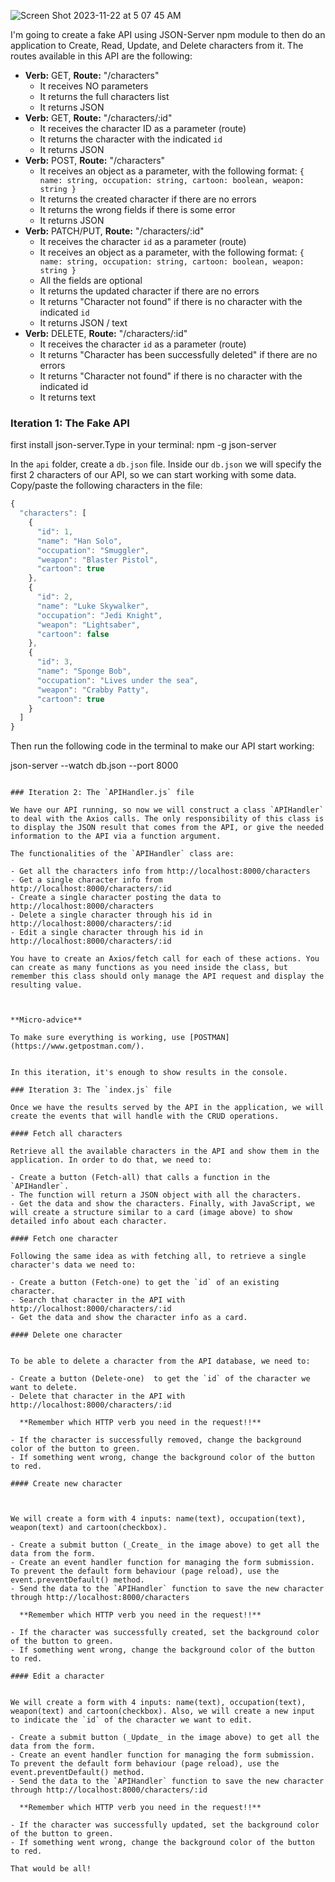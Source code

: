 
![Screen Shot 2023-11-22 at 5 07 45 AM](https://github.com/JonathanRaposo/json-server-API/assets/67019470/65c6716f-89a9-4d78-b07f-04d065596d8d)

I'm going to create a fake API using JSON-Server npm module to then do an application to Create, Read, Update, and Delete characters from it. The routes available in this API are the following:

- **Verb:** GET, **Route:** "/characters"
  - It receives NO parameters
  - It returns the full characters list
  - It returns JSON
- **Verb:** GET, **Route:** "/characters/:id"
  - It receives the character ID as a parameter (route)
  - It returns the character with the indicated `id`
  - It returns JSON
- **Verb:** POST, **Route:** "/characters"
  - It receives an object as a parameter, with the following format:
    `{ name: string, occupation: string, cartoon: boolean, weapon: string }`
  - It returns the created character if there are no errors
  - It returns the wrong fields if there is some error
  - It returns JSON
- **Verb:** PATCH/PUT, **Route:** "/characters/:id"
  - It receives the character `id` as a parameter (route)
  - It receives an object as a parameter, with the following format:
    `{ name: string, occupation: string, cartoon: boolean, weapon: string }`
  - All the fields are optional
  - It returns the updated character if there are no errors
  - It returns "Character not found" if there is no character with the indicated `id`
  - It returns JSON / text
- **Verb:** DELETE, **Route:** "/characters/:id"
  - It receives the character `id` as a parameter (route)
  - It returns "Character has been successfully deleted" if there are no errors
  - It returns "Character not found" if there is no character with the indicated id
  - It returns text

### Iteration 1: The Fake API

first install json-server.Type in your terminal: npm -g json-server

In the `api` folder, create a `db.json` file. Inside our `db.json` we will specify the first 2 characters of our API, so we can start working with some data. Copy/paste the following characters in the file:

```javascript
{
  "characters": [
    {
      "id": 1,
      "name": "Han Solo",
      "occupation": "Smuggler",
      "weapon": "Blaster Pistol",
      "cartoon": true
    },
    {
      "id": 2,
      "name": "Luke Skywalker",
      "occupation": "Jedi Knight",
      "weapon": "Lightsaber",
      "cartoon": false
    },
    {
      "id": 3,
      "name": "Sponge Bob",
      "occupation": "Lives under the sea",
      "weapon": "Crabby Patty",
      "cartoon": true
    }
  ]
}
```

Then run the following code in the terminal to make our API start working:

json-server --watch db.json --port 8000

```

### Iteration 2: The `APIHandler.js` file

We have our API running, so now we will construct a class `APIHandler` to deal with the Axios calls. The only responsibility of this class is to display the JSON result that comes from the API, or give the needed information to the API via a function argument.

The functionalities of the `APIHandler` class are:

- Get all the characters info from http://localhost:8000/characters
- Get a single character info from http://localhost:8000/characters/:id
- Create a single character posting the data to http://localhost:8000/characters
- Delete a single character through his id in http://localhost:8000/characters/:id
- Edit a single character through his id in http://localhost:8000/characters/:id

You have to create an Axios/fetch call for each of these actions. You can create as many functions as you need inside the class, but remember this class should only manage the API request and display the resulting value.



**Micro-advice**

To make sure everything is working, use [POSTMAN](https://www.getpostman.com/).


In this iteration, it's enough to show results in the console.

### Iteration 3: The `index.js` file

Once we have the results served by the API in the application, we will create the events that will handle with the CRUD operations.

#### Fetch all characters

Retrieve all the available characters in the API and show them in the application. In order to do that, we need to:

- Create a button (Fetch-all) that calls a function in the `APIHandler`.
- The function will return a JSON object with all the characters.
- Get the data and show the characters. Finally, with JavaScript, we will create a structure similar to a card (image above) to show detailed info about each character.

#### Fetch one character

Following the same idea as with fetching all, to retrieve a single character's data we need to:

- Create a button (Fetch-one) to get the `id` of an existing character.
- Search that character in the API with http://localhost:8000/characters/:id
- Get the data and show the character info as a card.

#### Delete one character


To be able to delete a character from the API database, we need to:

- Create a button (Delete-one)  to get the `id` of the character we want to delete.
- Delete that character in the API with http://localhost:8000/characters/:id

  **Remember which HTTP verb you need in the request!!**

- If the character is successfully removed, change the background color of the button to green.
- If something went wrong, change the background color of the button to red.

#### Create new character



We will create a form with 4 inputs: name(text), occupation(text), weapon(text) and cartoon(checkbox).

- Create a submit button (_Create_ in the image above) to get all the data from the form.
- Create an event handler function for managing the form submission. To prevent the default form behaviour (page reload), use the event.preventDefault() method.
- Send the data to the `APIHandler` function to save the new character through http://localhost:8000/characters

  **Remember which HTTP verb you need in the request!!**

- If the character was successfully created, set the background color of the button to green.
- If something went wrong, change the background color of the button to red.

#### Edit a character


We will create a form with 4 inputs: name(text), occupation(text), weapon(text) and cartoon(checkbox). Also, we will create a new input to indicate the `id` of the character we want to edit.

- Create a submit button (_Update_ in the image above) to get all the data from the form.
- Create an event handler function for managing the form submission. To prevent the default form behaviour (page reload), use the event.preventDefault() method.
- Send the data to the `APIHandler` function to save the new character through http://localhost:8000/characters/:id

  **Remember which HTTP verb you need in the request!!**

- If the character was successfully updated, set the background color of the button to green.
- If something went wrong, change the background color of the button to red.

That would be all!



```
